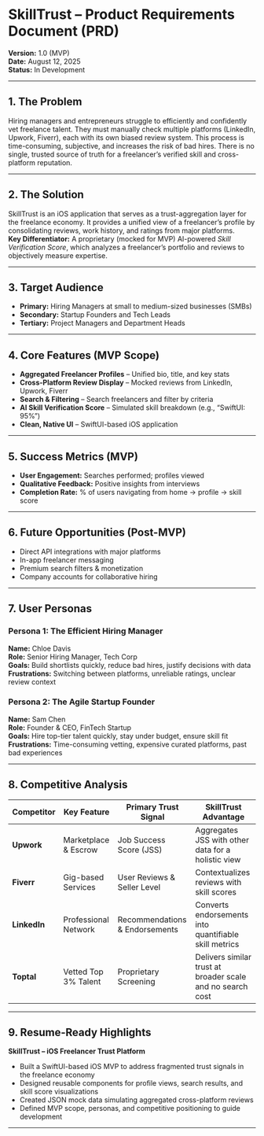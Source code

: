 # SkillTrust – Product Requirements Document (PRD)

**Version:** 1.0 (MVP)  
**Date:** August 12, 2025  
**Status:** In Development  

---

## 1. The Problem
Hiring managers and entrepreneurs struggle to efficiently and confidently vet freelance talent. They must manually check multiple platforms (LinkedIn, Upwork, Fiverr), each with its own biased review system. This process is time-consuming, subjective, and increases the risk of bad hires. There is no single, trusted source of truth for a freelancer’s verified skill and cross-platform reputation.

---

## 2. The Solution
SkillTrust is an iOS application that serves as a trust-aggregation layer for the freelance economy. It provides a unified view of a freelancer’s profile by consolidating reviews, work history, and ratings from major platforms.  
**Key Differentiator:** A proprietary (mocked for MVP) AI-powered *Skill Verification Score*, which analyzes a freelancer’s portfolio and reviews to objectively measure expertise.

---

## 3. Target Audience
- **Primary:** Hiring Managers at small to medium-sized businesses (SMBs)  
- **Secondary:** Startup Founders and Tech Leads  
- **Tertiary:** Project Managers and Department Heads  

---

## 4. Core Features (MVP Scope)
- **Aggregated Freelancer Profiles** – Unified bio, title, and key stats  
- **Cross-Platform Review Display** – Mocked reviews from LinkedIn, Upwork, Fiverr  
- **Search & Filtering** – Search freelancers and filter by criteria  
- **AI Skill Verification Score** – Simulated skill breakdown (e.g., “SwiftUI: 95%”)  
- **Clean, Native UI** – SwiftUI-based iOS application  

---

## 5. Success Metrics (MVP)
- **User Engagement:** Searches performed; profiles viewed  
- **Qualitative Feedback:** Positive insights from interviews  
- **Completion Rate:** % of users navigating from home → profile → skill score  

---

## 6. Future Opportunities (Post-MVP)
- Direct API integrations with major platforms  
- In-app freelancer messaging  
- Premium search filters & monetization  
- Company accounts for collaborative hiring  

---

## 7. User Personas

### Persona 1: The Efficient Hiring Manager
**Name:** Chloe Davis  
**Role:** Senior Hiring Manager, Tech Corp  
**Goals:** Build shortlists quickly, reduce bad hires, justify decisions with data  
**Frustrations:** Switching between platforms, unreliable ratings, unclear review context  

### Persona 2: The Agile Startup Founder
**Name:** Sam Chen  
**Role:** Founder & CEO, FinTech Startup  
**Goals:** Hire top-tier talent quickly, stay under budget, ensure skill fit  
**Frustrations:** Time-consuming vetting, expensive curated platforms, past bad experiences  

---

## 8. Competitive Analysis

| Competitor | Key Feature | Primary Trust Signal | SkillTrust Advantage |
|------------|-------------|----------------------|----------------------|
| **Upwork** | Marketplace & Escrow | Job Success Score (JSS) | Aggregates JSS with other data for a holistic view |
| **Fiverr** | Gig-based Services | User Reviews & Seller Level | Contextualizes reviews with skill scores |
| **LinkedIn** | Professional Network | Recommendations & Endorsements | Converts endorsements into quantifiable skill metrics |
| **Toptal** | Vetted Top 3% Talent | Proprietary Screening | Delivers similar trust at broader scale and no search cost |

---

## 9. Resume-Ready Highlights

**SkillTrust – iOS Freelancer Trust Platform**
- Built a SwiftUI-based iOS MVP to address fragmented trust signals in the freelance economy  
- Designed reusable components for profile views, search results, and skill score visualizations  
- Created JSON mock data simulating aggregated cross-platform reviews  
- Defined MVP scope, personas, and competitive positioning to guide development  

---
